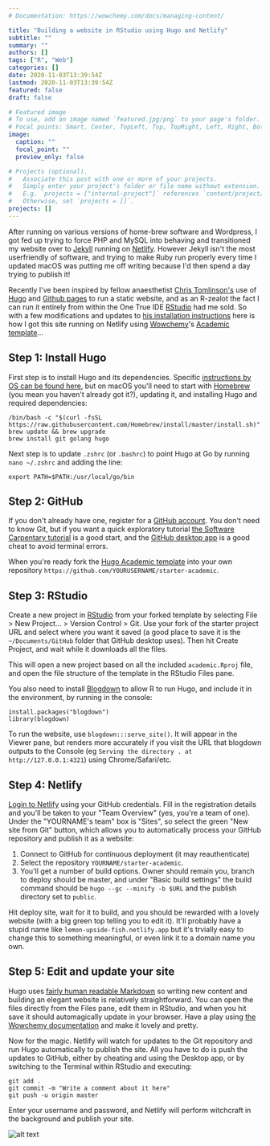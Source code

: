 ```yaml
---
# Documentation: https://wowchemy.com/docs/managing-content/

title: "Building a website in RStudio using Hugo and Netlify"
subtitle: ""
summary: ""
authors: []
tags: ["R", "Web"]
categories: []
date: 2020-11-03T13:39:54Z
lastmod: 2020-11-03T13:39:54Z
featured: false
draft: false

# Featured image
# To use, add an image named `featured.jpg/png` to your page's folder.
# Focal points: Smart, Center, TopLeft, Top, TopRight, Left, Right, BottomLeft, Bottom, BottomRight.
image:
  caption: ""
  focal_point: ""
  preview_only: false

# Projects (optional).
#   Associate this post with one or more of your projects.
#   Simply enter your project's folder or file name without extension.
#   E.g. `projects = ["internal-project"]` references `content/project/deep-learning/index.md`.
#   Otherwise, set `projects = []`.
projects: []
---
```

After running on various versions of home-brew software and Wordpress, I got fed up trying to force PHP and MySQL into behaving and transitioned my website over to [Jekyll](https://jekyllrb.com/) running on [Netlify](https://www.netlify.com/). However Jekyll isn't the most userfriendly of software, and trying to make Ruby run properly every time I updated macOS was putting me off writing because I'd then spend a day trying to publish it! 

Recently I've been inspired by fellow anaesthetist [Chris Tomlinson's](https://ctomlinson.net) use of [Hugo](https://gohugo.io/) and [Github pages](https://pages.github.com/) to run a static website, and as an R-zealot the fact I can run it entirely from within the One True IDE [RStudio](https://rstudio.com) had me sold. So with a few modifications and updates to [his installation instructions](https://ctomlinson.net/post/building-a-website-with-hugo-academic/) here is how I got this site running on Netlify using [Wowchemy](https://wowchemy.com/)'s [Academic template](https://academic-demo.netlify.app/)...

## Step 1: Install Hugo

First step is to install Hugo and its dependencies. Specific [instructions by OS can be found here](https://gohugo.io/getting-started/installing/), but on macOS you'll need to start with [Homebrew](https://brew.sh/) (you mean you haven't already got it?), updating it, and installing Hugo and required dependencies:

```
/bin/bash -c "$(curl -fsSL https://raw.githubusercontent.com/Homebrew/install/master/install.sh)"
brew update && brew upgrade
brew install git golang hugo
```

Next step is to update  ```.zshrc``` (or ```.bashrc```) to point Hugo at Go by running ```nano ~/.zshrc``` and adding the line:

```
export PATH=$PATH:/usr/local/go/bin
```

## Step 2: GitHub

If you don't already have one, register for a [GitHub account](https://github.com/join?ref_cta=Sign+up&ref_loc=header+logged+out&ref_page=%2F&source=header-home). You don't need to know Git, but if you want a quick exploratory tutorial [the Software Carpentary tutorial](https://swcarpentry.github.io/git-novice/) is a good start, and the [GitHub desktop app](https://desktop.github.com/) is a good cheat to avoid terminal errors.

When you're ready fork the [Hugo Academic template](https://github.com/wowchemy/starter-academic) into your own repository ```https://github.com/YOURUSERNAME/starter-academic```.

## Step 3: RStudio

Create a new project in [RStudio](https://rstudio.com/) from your forked template by selecting File > New Project... > Version Control > Git. Use your fork of the starter project URL and select where you want it saved (a good place to save it is the ```~/Documents/GitHub``` folder that GitHub desktop uses). Then hit Create Project, and wait while it downloads all the files.

This will open a new project based on all the included ```academic.Rproj``` file, and open the file structure of the template in the RStudio Files pane.

You also need to install [Blogdown](https://bookdown.org/yihui/blogdown/) to allow R to run Hugo, and include it in the environment, by running in the console:

```
install.packages("blogdown")
library(blogdown)
```

To run the website, use ```blogdown:::serve_site()```. It will appear in the Viewer pane, but renders more accurately if you visit the URL that blogdown outputs to the Console (eg ```Serving the directory . at http://127.0.0.1:4321```) using Chrome/Safari/etc.

## Step 4: Netlify

[Login to Netlify](https://app.netlify.com/) using your GitHub credentials. Fill in the registration details and you'll be taken to your "Team Overview" (yes, you're a team of one). Under the "YOURNAME's team" box is "Sites", so select the green "New site from Git" button, which allows you to automatically process your GitHub repository and publish it as a website:

1. Connect to GitHub for continuous deployment (it may reauthenticate)
2. Select the repository ```YOURNAME/starter-academic```. 
3. You'll get a number of build options. Owner should remain you, branch to deploy should be master, and under "Basic build settings" the build command should be ```hugo --gc --minify -b $URL``` and the publish directory set to ```public```.

Hit deploy site, wait for it to build, and you should be rewarded with a lovely website (with a big green top telling you to edit it). It'll probably have a stupid name like ```lemon-upside-fish.netlify.app``` but it's trvially easy to change this to something meaningful, or even link it to a domain name you own.

## Step 5: Edit and update your site

Hugo uses [fairly human readable Markdown](https://github.com/adam-p/markdown-here/wiki/Markdown-Cheatsheet) so writing new content and building an elegant website is relatively straightforward. You can open the files directly from the Files pane, edit them in RStudio, and when you hit save it should automagically update in your browser. Have a play using [the Wowchemy documentation](https://wowchemy.com/docs/get-started/) and make it lovely and pretty.

Now for the magic. Netlify will watch for updates to the Git repository and run Hugo automatically to publish the site. All you have to do is push the updates to GitHub, either by cheating and using the Desktop app, or by switching to the Terminal within RStudio and executing:

```
git add .
git commit -m "Write a comment about it here"
git push -u origin master
```

Enter your username and password, and Netlify will perform witchcraft in the background and publish your site. 

![alt text](https://media3.giphy.com/media/3o84U6421OOWegpQhq/giphy.gif?cid=ecf05e47om608ounov53ld7p5itn7mddv1qhkesi6yteaecc&rid=giphy.gif "Magic")
